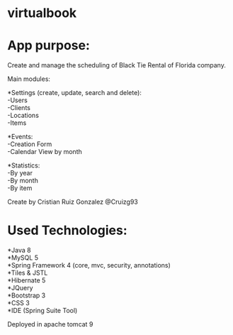# virtualbook

# App purpose:

Create and manage the scheduling of Black Tie Rental of Florida company.  

Main modules:  

*Settings (create, update, search and delete):  
  -Users  
  -Clients  
  -Locations  
  -Items  
  
*Events:  
  -Creation Form  
  -Calendar View by month  
 
*Statistics:  
  -By year  
  -By month  
  -By item     
 
Create by Cristian Ruiz Gonzalez @Cruizg93  

# Used Technologies:  

*Java 8  
*MySQL 5  
*Spring Framework 4 (core, mvc, security, annotations)  
*Tiles & JSTL  
*Hibernate 5  
*JQuery  
*Bootstrap 3  
*CSS 3  
*IDE (Spring Suite Tool)  

Deployed in apache tomcat 9
